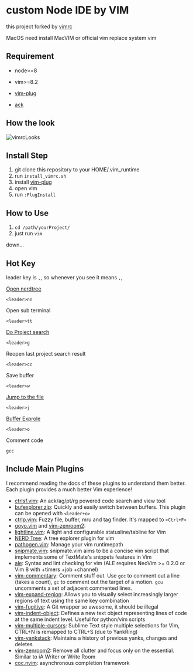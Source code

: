 custom Node IDE by VIM
==============================

this project forked by [vimrc](https://github.com/amix/vimrc)

MacOS need install MacVIM or official vim replace system vim

Requirement
-------------

* node>=8

* vim>=8.2

* [vim-plug](https://github.com/junegunn/vim-plug)

* [ack](https://github.com/beyondgrep/ack3)


How the look
-------------

![vimrcLooks](https://chrischou2018.github.io/img/lib/vimrc.png)


Install Step
-------

1. git clone this repository to your HOME/.vim_runtime
2. run `install_vimrc.sh`
3. install [vim-plug](https://github.com/junegunn/vim-plug)
4. open vim
5. run `:PlugInstall` 

How to Use
------------

1. `cd /path/yourProject/`
2. just run `vim`

down...


Hot Key
------------

leader  key is `,`, so whenever you see <leader> it means `,`,

[Open nerdtree](https://github.com/scrooloose/nerdtree)

`<leader>nn`

Open sub terminal

`<leader>tt`

[Do Project search](https://github.com/mileszs/ack.vim)

`<leader>g`

Reopen last project search result

`<leader>cc`

Save buffer

`<leader>w`

[Jump to the file](https://github.com/kien/ctrlp.vim)

`<leader>j`

[Buffer Exprole](https://github.com/vim-scripts/bufexplorer.zip)

`<leader>o`

Comment code

`gcc`


Include Main Plugins
-----------------

I recommend reading the docs of these plugins to understand them better. Each plugin provides a much better Vim experience!
* [ctrlsf.vim](https://github.com/dyng/ctrlsf.vim#features): An ack/ag/pt/rg powered code search and view tool
* [bufexplorer.zip](https://github.com/vim-scripts/bufexplorer.zip): Quickly and easily switch between buffers. This plugin can be opened with `<leader+o>`
* [ctrlp.vim](https://github.com/ctrlpvim/ctrlp.vim): Fuzzy file, buffer, mru and tag finder. It's mapped to `<Ctrl+F>`
* [goyo.vim](https://github.com/junegunn/goyo.vim) and [vim-zenroom2](https://github.com/amix/vim-zenroom2):
* [lightline.vim](https://github.com/itchyny/lightline.vim): A light and configurable statusline/tabline for Vim
* [NERD Tree](https://github.com/scrooloose/nerdtree): A tree explorer plugin for vim
* [pathogen.vim](https://github.com/tpope/vim-pathogen): Manage your vim runtimepath
* [snipmate.vim](https://github.com/garbas/vim-snipmate): snipmate.vim aims to be a concise vim script that implements some of TextMate's snippets features in Vim
* [ale](https://github.com/w0rp/ale): Syntax and lint checking for vim (ALE requires NeoVim >= 0.2.0 or Vim 8 with +timers +job +channel)
* [vim-commentary](https://github.com/tpope/vim-commentary): Comment stuff out.  Use `gcc` to comment out a line (takes a count), `gc` to comment out the target of a motion. `gcu` uncomments a set of adjacent commented lines.
* [vim-expand-region](https://github.com/terryma/vim-expand-region): Allows you to visually select increasingly larger regions of text using the same key combination
* [vim-fugitive](https://github.com/tpope/vim-fugitive): A Git wrapper so awesome, it should be illegal
* [vim-indent-object](https://github.com/michaeljsmith/vim-indent-object): Defines a new text object representing lines of code at the same indent level. Useful for python/vim scripts
* [vim-multiple-cursors](https://github.com/terryma/vim-multiple-cursors): Sublime Text style multiple selections for Vim, CTRL+N is remapped to CTRL+S (due to YankRing)
* [vim-yankstack](https://github.com/maxbrunsfeld/vim-yankstack): Maintains a history of previous yanks, changes and deletes
* [vim-zenroom2](https://github.com/amix/vim-zenroom2): Remove all clutter and focus only on the essential. Similar to iA Writer or Write Room
* [coc.nvim](https://github.com/neoclide/coc.nvim): asynchronous completion framework
